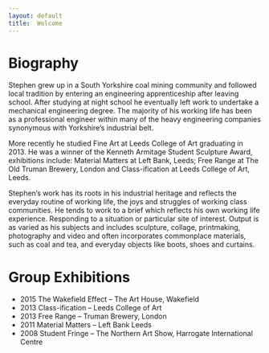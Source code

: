```yaml
---
layout: default
title:  Welcome
---
```



# Biography
Stephen grew up in a South Yorkshire coal mining community and followed local tradition by entering an engineering apprenticeship after leaving school. After studying at night school he eventually left work to undertake a mechanical engineering degree. The majority of his working life has been as a professional engineer within many of the heavy engineering companies synonymous with Yorkshire’s industrial belt.

More recently he studied Fine Art at Leeds College of Art graduating in 2013. He was a winner of the Kenneth Armitage Student Sculpture Award, exhibitions include: Material Matters at Left Bank, Leeds; Free Range at The Old Truman Brewery, London and Class-ification at Leeds College of Art, Leeds.

Stephen’s work has its roots in his industrial heritage and reflects the everyday routine of working life, the joys and struggles of working class communities. He tends to work to a brief which reflects his own working life experience. Responding to a situation or particular site of interest. Output is as varied as his subjects and includes sculpture, collage, printmaking, photography and video and often incorporates commonplace materials, such as coal and tea, and everyday objects like boots, shoes and curtains.

# Group Exhibitions
- 2015  The Wakefield Effect – The Art House, Wakefield
- 2013  Class-ification – Leeds College of Art
- 2013  Free Range – Truman Brewery, London
- 2011  Material Matters – Left Bank Leeds
- 2008  Student Fringe – The Northern Art Show, Harrogate International Centre
